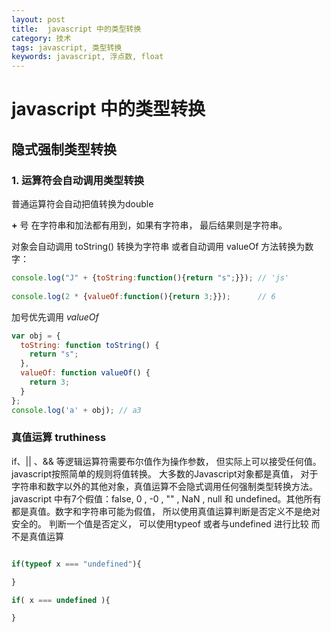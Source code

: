 ```yaml
---
layout: post
title:  javascript 中的类型转换
category: 技术
tags: javascript, 类型转换
keywords: javascript, 浮点数, float
---
```


# javascript 中的类型转换

## 隐式强制类型转换

### 1. 运算符会自动调用类型转换

普通运算符会自动把值转换为double

**+** 号 在字符串和加法都有用到，如果有字符串， 最后结果则是字符串。

对象会自动调用 toString() 转换为字符串 或者自动调用 valueOf 方法转换为数字：

```javascript
console.log("J" + {toString:function(){return "s";}}); // 'js'
 
console.log(2 * {valueOf:function(){return 3;}});      // 6
```

加号优先调用 _valueOf_

```javascript
var obj = {
  toString: function toString() {
    return "s";
  }, 
  valueOf: function valueOf() {
    return 3;
  } 
};
console.log('a' + obj); // a3
```

### 真值运算 truthiness

if、|| 、&& 等逻辑运算符需要布尔值作为操作参数， 但实际上可以接受任何值。 javascript按照简单的规则将值转换。 大多数的Javascript对象都是真值， 对于字符串和数字以外的其他对象，真值运算不会隐式调用任何强制类型转换方法。 javascript 中有7个假值：false, 0 , -0 , "" , NaN , null 和 undefined。其他所有都是真值。数字和字符串可能为假值， 所以使用真值运算判断是否定义不是绝对安全的。
判断一个值是否定义， 可以使用typeof 或者与undefined 进行比较 而不是真值运算

```javascript

if(typeof x === "undefined"){

}

if( x === undefined ){

}

```